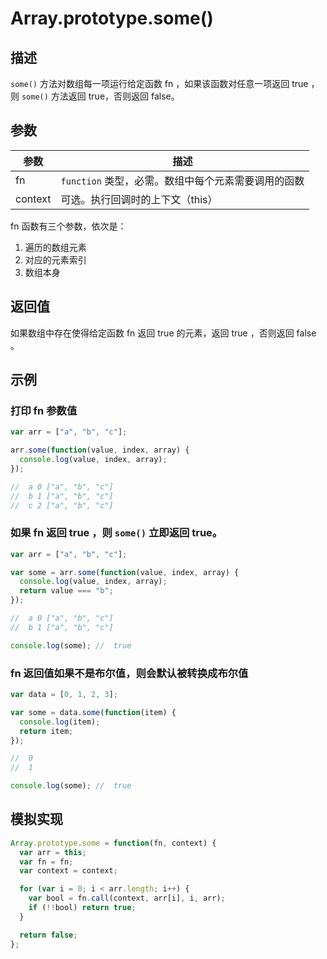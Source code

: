 # Array.prototype.some()

## 描述

`some()` 方法对数组每一项运行给定函数 fn ，如果该函数对任意一项返回 true ，则 `some()` 方法返回 true，否则返回 false。

## 参数

| 参数    | 描述                                                |
| ------- | --------------------------------------------------- |
| fn      | `function` 类型，必需。数组中每个元素需要调用的函数 |
| context | 可选。执行回调时的上下文（this）                    |

fn 函数有三个参数，依次是：

1. 遍历的数组元素
2. 对应的元素索引
3. 数组本身

## 返回值

如果数组中存在使得给定函数 fn 返回 true 的元素，返回 true ，否则返回 false 。

## 示例

### 打印 fn 参数值

```js
var arr = ["a", "b", "c"];

arr.some(function(value, index, array) {
  console.log(value, index, array);
});

//  a 0 ["a", "b", "c"]
//  b 1 ["a", "b", "c"]
//  c 2 ["a", "b", "c"]
```

### 如果 fn 返回 true ，则 `some()` 立即返回 true。

```js
var arr = ["a", "b", "c"];

var some = arr.some(function(value, index, array) {
  console.log(value, index, array);
  return value === "b";
});

//  a 0 ["a", "b", "c"]
//  b 1 ["a", "b", "c"]

console.log(some); //  true
```

### fn 返回值如果不是布尔值，则会默认被转换成布尔值

```js
var data = [0, 1, 2, 3];

var some = data.some(function(item) {
  console.log(item);
  return item;
});

//  0
//  1

console.log(some); //  true
```

## 模拟实现

```js
Array.prototype.some = function(fn, context) {
  var arr = this;
  var fn = fn;
  var context = context;

  for (var i = 0; i < arr.length; i++) {
    var bool = fn.call(context, arr[i], i, arr);
    if (!!bool) return true;
  }

  return false;
};
```

